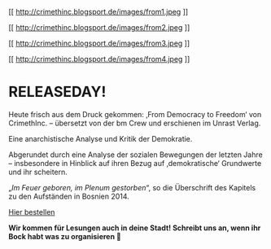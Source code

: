 [[ http://crimethinc.blogsport.de/images/from1.jpeg ]]

[[ http://crimethinc.blogsport.de/images/from2.jpeg ]]

[[ http://crimethinc.blogsport.de/images/from3.jpeg ]]

[[ http://crimethinc.blogsport.de/images/from4.jpeg ]]

# RELEASEDAY!

Heute frisch aus dem Druck gekommen: ‚From Democracy to Freedom‘ von CrimethInc. – übersetzt von der bm Crew und erschienen im Unrast Verlag.

Eine anarchistische Analyse und Kritik der Demokratie.

Abgerundet durch eine Analyse der sozialen Bewegungen der letzten Jahre – insbesondere in Hinblick auf ihren Bezug auf ‚demokratische‘ Grundwerte und ihr scheitern.

„_Im Feuer geboren, im Plenum gestorben_“, so die Überschrift des Kapitels zu den Aufständen in Bosnien 2014.

[Hier bestellen](https://black-mosquito.org/crimethinc-from-democracy-to-freedom-der-unterschied-zwischen-regierung-und-selbstbestimmung.html)

**Wir kommen für Lesungen auch in deine Stadt! Schreibt uns an, wenn ihr Bock habt was zu organisieren  🙂**
